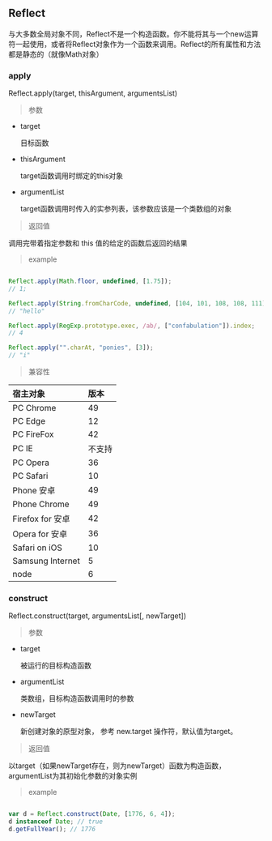 ## Reflect

与大多数全局对象不同，Reflect不是一个构造函数。你不能将其与一个new运算符一起使用，或者将Reflect对象作为一个函数来调用。Reflect的所有属性和方法都是静态的（就像Math对象）

### apply

Reflect.apply(target, thisArgument, argumentsList)

> 参数

- target

    目标函数

- thisArgument

    target函数调用时绑定的this对象

- argumentList

    target函数调用时传入的实参列表，该参数应该是一个类数组的对象

> 返回值

调用完带着指定参数和 this 值的给定的函数后返回的结果

> example

``` javascript

Reflect.apply(Math.floor, undefined, [1.75]); 
// 1;

Reflect.apply(String.fromCharCode, undefined, [104, 101, 108, 108, 111]);
// "hello"

Reflect.apply(RegExp.prototype.exec, /ab/, ["confabulation"]).index;
// 4

Reflect.apply("".charAt, "ponies", [3]);
// "i"

```

> 兼容性

宿主对象| 版本
:--|:--
PC Chrome | 49
PC Edge | 12
PC FireFox | 42
PC IE | 不支持
PC Opera | 36
PC Safari | 10
Phone 安卓 | 49
Phone Chrome | 49
Firefox for 安卓 | 42
Opera for 安卓 | 36
Safari on iOS | 10
Samsung Internet | 5
node | 6

### construct

Reflect.construct(target, argumentsList[, newTarget])

> 参数

- target

    被运行的目标构造函数

- argumentList

    类数组，目标构造函数调用时的参数

- newTarget

    新创建对象的原型对象， 参考 new.target 操作符，默认值为target。

> 返回值

以target（如果newTarget存在，则为newTarget）函数为构造函数，argumentList为其初始化参数的对象实例

> example

```javascript

var d = Reflect.construct(Date, [1776, 6, 4]);
d instanceof Date; // true
d.getFullYear(); // 1776

```
